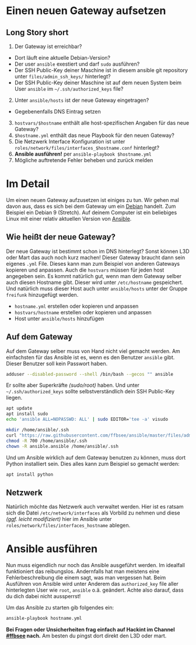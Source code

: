Einen neuen Gateway aufsetzen
=============================

Long Story short
----------------

 1. Der Gateway ist erreichbar?
  + Dort läuft eine aktuelle Debian-Version?
  + Der user `ansible` exestiert und darf `sudo` ausführen?
  + Der SSH Public-Key deiner Maschine ist in diesem ansible git repository unter `files/admin_ssh_keys/` hinterlegt?
  + Der SSH Public-Key deiner Maschine ist auf dem neuen System beim User `ansible` im `~/.ssh/authorized_keys` file?
 2. Unter `ansible/hosts` ist der neue Gateway eingetragen?
  + Gegebenenfalls DNS Eintrag setzen
 3. `hostvars/$hostname` enthält alle host-spezifischen Angaben für das neue Gateway?
 4. `$hostname.yml` enthält das neue Playbook für den neuen Gateway?
 5. Die Netzwerk Interface Konfiguration ist unter ``roles/network/files/interfaces_$hostname.conf`` hinterlegt?
 6. **Ansible ausführen!** per `ansible-playbook $hostname.yml`
 7. Mögliche auftretende Fehler beheben und zurück melden


Im Detail
=========

Um einen neuen Gateway aufzusetzen ist einiges zu tun. Wir gehen mal davon aus, dass es sich bei dem Gateway um ein [Debian](https://www.debian.org) handelt. Zum Beispiel ein Debian 9 (Stretch). Auf deinem Computer ist ein beliebiges Linux mit einer relativ aktuellen Version von [Ansible](https://ansible.org/).


Wie heißt der neue Gateway?
---------------------------

Der neue Gateway ist bestimmt schon im DNS hinterlegt? Sonst können L3D oder Mart das auch noch kurz machen! Dieser Gateway braucht dann sein eigenes `.yml` File. Dieses kann man zum Beispiel von anderen Gateways kopieren und anpassen. Auch die `hostvars` müssen für jeden host angegeben sein. Es kommt natürlich gut, wenn man dem Gateway selber auch diesen Hostname gibt. Dieser wird unter `/etc/hostname` gespeichert. Und natürlich muss dieser Host auch unter `ansible/hosts` unter der Gruppe `freifunk` hinzugefügt werden.

 * `hostname.yml` erstellen oder kopieren und anpassen
 * `hostvars/hostname` erstellen oder kopieren und anpassen
 * Host unter `ansible/hosts` hinzufügen


Auf dem Gateway
---------------

Auf dem Gateway selber muss von Hand nicht viel gemacht werden. Am einfachsten für das Ansible ist es, wenn es den Benutzer `ansible` gibt. Dieser Benutzer soll kein Passwort haben.

```bash
adduser --disabled-password --shell /bin/bash --gecos "" ansible
```

Er sollte aber Superkräfte *(sudo/root)* haben. Und unter `~/.ssh/authorized_keys` sollte selbstverständlich dein SSH Public-Key liegen.

```bash
apt update
apt install sudo
echo 'ansible ALL=NOPASSWD: ALL' | sudo EDITOR='tee -a' visudo

mkdir /home/ansible/.ssh
curl "https://raw.githubusercontent.com/ffbsee/ansible/master/files/admin_ssh_keys/l3d_id.pub" > /home/ansible/.ssh/authorized_keys # Add your SSH Key
chmod -R 700 /home/ansible/.ssh
chown -R ansible.ansible /home/ansible/.ssh
```

Und um Ansible wirklich auf dem Gateway benutzen zu können, muss dort Python installiert sein. Dies alles kann zum Beispiel so gemacht werden:

```bash
apt install python
```

Netzwerk
--------

Natürlich möchte das Netzwerk auch verwaltet werden. Hier ist es ratsam sich die Datei ``/etc/network/interfaces`` als Vorbild zu nehmen und diese *(ggf. leicht modifiziert)* hier im Ansible unter ``roles/network/files/interfaces_hostname`` ablegen.


Ansible ausführen
=================

Nun muss eigendlich nur noch das Ansible ausgeführt werden. Im idealfall funktioniert das reibungslos. Andernfalls hat man meistens eine Fehlerbeschreibung die einem sagt, was man vergessen hat. Beim Ausführen von Ansible wird unter Anderem das `authorized_key` file aller hinterlegten User wie `root`, `ansible` o.ä. geändert. Achte also darauf, dass du dich dabei nicht aussperrst!

Um das Ansible zu starten gib folgendes ein:

```bash
ansible-playbook hostname.yml
```

**Bei Fragen oder Unsicherheiten frag einfach auf Hackint im Channel [#ffbsee](https://webirc.hackint.org/#irc://irc.hackint.org/#ffbsee) nach.** Am besten du pingst dort direkt den L3D oder mart.

